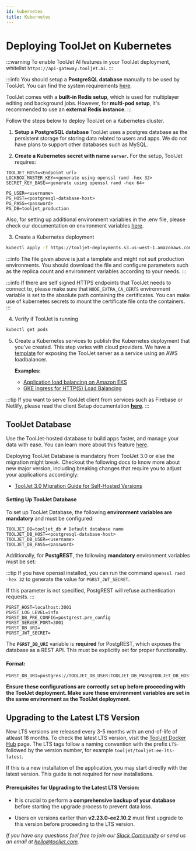 ```yaml
---
id: kubernetes
title: Kubernetes
---
```


# Deploying ToolJet on Kubernetes

:::warning
To enable ToolJet AI features in your ToolJet deployment, whitelist `https://api-gateway.tooljet.ai`.
:::

:::info
You should setup a **PostgreSQL database** manually to be used by ToolJet. You can find the system requirements [here](/docs/setup/system-requirements#database-software).

ToolJet comes with a **built-in Redis setup**, which is used for multiplayer editing and background jobs. However, for **multi-pod setup**, it's recommended to use an **external Redis instance**.
:::

Follow the steps below to deploy ToolJet on a Kubernetes cluster.

1. **Setup a PostgreSQL database**
   ToolJet uses a postgres database as the persistent storage for storing data related to users and apps. We do not have plans to support other databases such as MySQL.

2. **Create a Kubernetes secret with name `server`.**
   For the setup, ToolJet requires:

```
TOOLJET_HOST=<Endpoint url>
LOCKBOX_MASTER_KEY=<generate using openssl rand -hex 32>
SECRET_KEY_BASE=<generate using openssl rand -hex 64>

PG_USER=<username>
PG_HOST=<postgresql-database-host>
PG_PASS=<password>
PG_DB=tooljet_production
```
Also, for setting up additional environment variables in the .env file, please check our documentation on environment variables [here](/docs/setup/env-vars).

3. Create a Kubernetes deployment

```bash
kubectl apply -f https://tooljet-deployments.s3.us-west-1.amazonaws.com/kubernetes/deployment.yaml
```

:::info
The file given above is just a template and might not suit production environments. You should download the file and configure parameters such as the replica count and environment variables according to your needs.
:::

:::info
If there are self signed HTTPS endpoints that ToolJet needs to connect to, please make sure that `NODE_EXTRA_CA_CERTS` environment variable is set to the absolute path containing the certificates. You can make use of kubernetes secrets to mount the certificate file onto the containers.
:::

4. Verify if ToolJet is running

```bash
kubectl get pods
```

5. Create a Kubernetes services to publish the Kubernetes deployment that you've created. This step varies with cloud providers. We have a [template](https://tooljet-deployments.s3.us-west-1.amazonaws.com/kubernetes/service.yaml) for exposing the ToolJet server as a service using an AWS loadbalancer.

   **Examples:**

   - [Application load balancing on Amazon EKS](https://docs.aws.amazon.com/eks/latest/userguide/alb-ingress.html)
   - [GKE Ingress for HTTP(S) Load Balancing](https://cloud.google.com/kubernetes-engine/docs/concepts/ingress)

:::tip
If you want to serve ToolJet client from services such as Firebase or Netlify, please read the client Setup documentation **[here](/docs/setup/client)**.
:::

## ToolJet Database

Use the ToolJet-hosted database to build apps faster, and manage your data with ease. You can learn more about this feature [here](/docs/tooljet-db/tooljet-database).

Deploying ToolJet Database is mandatory from ToolJet 3.0 or else the migration might break. Checkout the following docs to know more about new major version, including breaking changes that require you to adjust your applications accordingly:

- [ToolJet 3.0 Migration Guide for Self-Hosted Versions](./upgrade-to-v3.md)

#### Setting Up ToolJet Database

To set up ToolJet Database, the following **environment variables are mandatory** and must be configured:

```env
TOOLJET_DB=tooljet_db # Default database name
TOOLJET_DB_HOST=<postgresql-database-host>
TOOLJET_DB_USER=<username>
TOOLJET_DB_PASS=<password>
```

Additionally, for **PostgREST**, the following **mandatory** environment variables must be set:

:::tip
If you have openssl installed, you can run the 
command `openssl rand -hex 32` to generate the value for `PGRST_JWT_SECRET`.

If this parameter is not specified, PostgREST will refuse authentication requests.
:::

```env
PGRST_HOST=localhost:3001
PGRST_LOG_LEVEL=info
PGRST_DB_PRE_CONFIG=postgrest.pre_config
PGRST_SERVER_PORT=3001
PGRST_DB_URI=
PGRST_JWT_SECRET=
```

The **`PGRST_DB_URI`** variable is **required** for PostgREST, which exposes the database as a REST API. This must be explicitly set for proper functionality.

#### Format:

```env
PGRST_DB_URI=postgres://TOOLJET_DB_USER:TOOLJET_DB_PASS@TOOLJET_DB_HOST:5432/TOOLJET_DB
```

**Ensure these configurations are correctly set up before proceeding with the ToolJet deployment. Make sure these environment variables are set in the same environment as the ToolJet deployment.**


## Upgrading to the Latest LTS Version

New LTS versions are released every 3-5 months with an end-of-life of atleast 18 months. To check the latest LTS version, visit the [ToolJet Docker Hub](https://hub.docker.com/r/tooljet/tooljet/tags) page. The LTS tags follow a naming convention with the prefix `LTS-` followed by the version number, for example `tooljet/tooljet:ee-lts-latest`.

If this is a new installation of the application, you may start directly with the latest version. This guide is not required for new installations.

#### Prerequisites for Upgrading to the Latest LTS Version:

- It is crucial to perform a **comprehensive backup of your database** before starting the upgrade process to prevent data loss.

- Users on versions earlier than **v2.23.0-ee2.10.2** must first upgrade to this version before proceeding to the LTS version.


*If you have any questions feel free to join our [Slack Community](https://tooljet.com/slack) or send us an email at hello@tooljet.com.*
